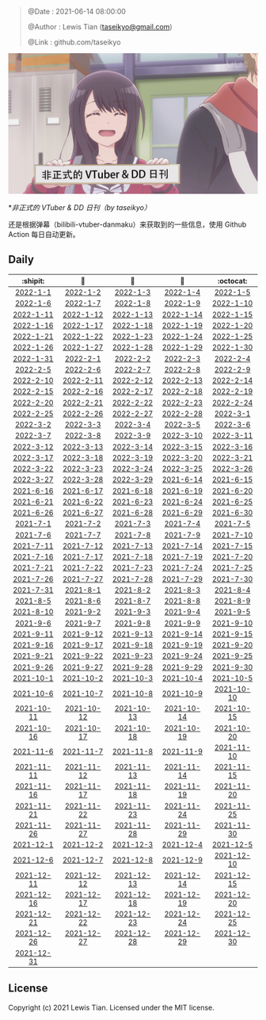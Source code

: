 > @Date    : 2021-06-14 08:00:00
>
> @Author  : Lewis Tian (taseikyo@gmail.com)
>
> @Link    : github.com/taseikyo

![](../images/daily.jpg)

\**非正式的 VTuber & DD 日刊（by taseikyo）*

还是根据弹幕（bilibili-vtuber-danmaku）来获取到的一些信息，使用 Github Action 每日自动更新。

## Daily

|            :shipit:            |        :jack_o_lantern:        |             :beer:             |           :fish_cake:          |            :octocat:           |
|:------------------------------:|:------------------------------:|:------------------------------:|:------------------------------:|:------------------------------:|
| [2022-1-1](docs/2022-1-1.md) | [2022-1-2](docs/2022-1-2.md) | [2022-1-3](docs/2022-1-3.md) | [2022-1-4](docs/2022-1-4.md) | [2022-1-5](docs/2022-1-5.md) |
| [2022-1-6](docs/2022-1-6.md) | [2022-1-7](docs/2022-1-7.md) | [2022-1-8](docs/2022-1-8.md) | [2022-1-9](docs/2022-1-9.md) | [2022-1-10](docs/2022-1-10.md) |
| [2022-1-11](docs/2022-1-11.md) | [2022-1-12](docs/2022-1-12.md) | [2022-1-13](docs/2022-1-13.md) | [2022-1-14](docs/2022-1-14.md) | [2022-1-15](docs/2022-1-15.md) |
| [2022-1-16](docs/2022-1-16.md) | [2022-1-17](docs/2022-1-17.md) | [2022-1-18](docs/2022-1-18.md) | [2022-1-19](docs/2022-1-19.md) | [2022-1-20](docs/2022-1-20.md) |
| [2022-1-21](docs/2022-1-21.md) | [2022-1-22](docs/2022-1-22.md) | [2022-1-23](docs/2022-1-23.md) | [2022-1-24](docs/2022-1-24.md) | [2022-1-25](docs/2022-1-25.md) |
| [2022-1-26](docs/2022-1-26.md) | [2022-1-27](docs/2022-1-27.md) | [2022-1-28](docs/2022-1-28.md) | [2022-1-29](docs/2022-1-29.md) | [2022-1-30](docs/2022-1-30.md) |
| [2022-1-31](docs/2022-1-31.md) | [2022-2-1](docs/2022-2-1.md) | [2022-2-2](docs/2022-2-2.md) | [2022-2-3](docs/2022-2-3.md) | [2022-2-4](docs/2022-2-4.md) |
| [2022-2-5](docs/2022-2-5.md) | [2022-2-6](docs/2022-2-6.md) | [2022-2-7](docs/2022-2-7.md) | [2022-2-8](docs/2022-2-8.md) | [2022-2-9](docs/2022-2-9.md) |
| [2022-2-10](docs/2022-2-10.md) | [2022-2-11](docs/2022-2-11.md) | [2022-2-12](docs/2022-2-12.md) | [2022-2-13](docs/2022-2-13.md) | [2022-2-14](docs/2022-2-14.md) |
| [2022-2-15](docs/2022-2-15.md) | [2022-2-16](docs/2022-2-16.md) | [2022-2-17](docs/2022-2-17.md) | [2022-2-18](docs/2022-2-18.md) | [2022-2-19](docs/2022-2-19.md) |
| [2022-2-20](docs/2022-2-20.md) | [2022-2-21](docs/2022-2-21.md) | [2022-2-22](docs/2022-2-22.md) | [2022-2-23](docs/2022-2-23.md) | [2022-2-24](docs/2022-2-24.md) |
| [2022-2-25](docs/2022-2-25.md) | [2022-2-26](docs/2022-2-26.md) | [2022-2-27](docs/2022-2-27.md) | [2022-2-28](docs/2022-2-28.md) | [2022-3-1](docs/2022-3-1.md) |
| [2022-3-2](docs/2022-3-2.md) | [2022-3-3](docs/2022-3-3.md) | [2022-3-4](docs/2022-3-4.md) | [2022-3-5](docs/2022-3-5.md) | [2022-3-6](docs/2022-3-6.md) |
| [2022-3-7](docs/2022-3-7.md) | [2022-3-8](docs/2022-3-8.md) | [2022-3-9](docs/2022-3-9.md) | [2022-3-10](docs/2022-3-10.md) | [2022-3-11](docs/2022-3-11.md) |
| [2022-3-12](docs/2022-3-12.md) | [2022-3-13](docs/2022-3-13.md) | [2022-3-14](docs/2022-3-14.md) | [2022-3-15](docs/2022-3-15.md) | [2022-3-16](docs/2022-3-16.md) |
| [2022-3-17](docs/2022-3-17.md) | [2022-3-18](docs/2022-3-18.md) | [2022-3-19](docs/2022-3-19.md) | [2022-3-20](docs/2022-3-20.md) | [2022-3-21](docs/2022-3-21.md) |
| [2022-3-22](docs/2022-3-22.md) | [2022-3-23](docs/2022-3-23.md) | [2022-3-24](docs/2022-3-24.md) | [2022-3-25](docs/2022-3-25.md) | [2022-3-26](docs/2022-3-26.md) |
| [2022-3-27](docs/2022-3-27.md) | [2022-3-28](docs/2022-3-28.md) | [2022-3-29](docs/2022-3-29.md) | [2021-6-14](docs/2021-6-14.md) | [2021-6-15](docs/2021-6-15.md) |
| [2021-6-16](docs/2021-6-16.md) | [2021-6-17](docs/2021-6-17.md) | [2021-6-18](docs/2021-6-18.md) | [2021-6-19](docs/2021-6-19.md) | [2021-6-20](docs/2021-6-20.md) |
| [2021-6-21](docs/2021-6-21.md) | [2021-6-22](docs/2021-6-22.md) | [2021-6-23](docs/2021-6-23.md) | [2021-6-24](docs/2021-6-24.md) | [2021-6-25](docs/2021-6-25.md) |
| [2021-6-26](docs/2021-6-26.md) | [2021-6-27](docs/2021-6-27.md) | [2021-6-28](docs/2021-6-28.md) | [2021-6-29](docs/2021-6-29.md) | [2021-6-30](docs/2021-6-30.md) |
| [2021-7-1](docs/2021-7-1.md) | [2021-7-2](docs/2021-7-2.md) | [2021-7-3](docs/2021-7-3.md) | [2021-7-4](docs/2021-7-4.md) | [2021-7-5](docs/2021-7-5.md) |
| [2021-7-6](docs/2021-7-6.md) | [2021-7-7](docs/2021-7-7.md) | [2021-7-8](docs/2021-7-8.md) | [2021-7-9](docs/2021-7-9.md) | [2021-7-10](docs/2021-7-10.md) |
| [2021-7-11](docs/2021-7-11.md) | [2021-7-12](docs/2021-7-12.md) | [2021-7-13](docs/2021-7-13.md) | [2021-7-14](docs/2021-7-14.md) | [2021-7-15](docs/2021-7-15.md) |
| [2021-7-16](docs/2021-7-16.md) | [2021-7-17](docs/2021-7-17.md) | [2021-7-18](docs/2021-7-18.md) | [2021-7-19](docs/2021-7-19.md) | [2021-7-20](docs/2021-7-20.md) |
| [2021-7-21](docs/2021-7-21.md) | [2021-7-22](docs/2021-7-22.md) | [2021-7-23](docs/2021-7-23.md) | [2021-7-24](docs/2021-7-24.md) | [2021-7-25](docs/2021-7-25.md) |
| [2021-7-26](docs/2021-7-26.md) | [2021-7-27](docs/2021-7-27.md) | [2021-7-28](docs/2021-7-28.md) | [2021-7-29](docs/2021-7-29.md) | [2021-7-30](docs/2021-7-30.md) |
| [2021-7-31](docs/2021-7-31.md) | [2021-8-1](docs/2021-8-1.md) | [2021-8-2](docs/2021-8-2.md) | [2021-8-3](docs/2021-8-3.md) | [2021-8-4](docs/2021-8-4.md) |
| [2021-8-5](docs/2021-8-5.md) | [2021-8-6](docs/2021-8-6.md) | [2021-8-7](docs/2021-8-7.md) | [2021-8-8](docs/2021-8-8.md) | [2021-8-9](docs/2021-8-9.md) |
| [2021-8-10](docs/2021-8-10.md) | [2021-9-2](docs/2021-9-2.md) | [2021-9-3](docs/2021-9-3.md) | [2021-9-4](docs/2021-9-4.md) | [2021-9-5](docs/2021-9-5.md) |
| [2021-9-6](docs/2021-9-6.md) | [2021-9-7](docs/2021-9-7.md) | [2021-9-8](docs/2021-9-8.md) | [2021-9-9](docs/2021-9-9.md) | [2021-9-10](docs/2021-9-10.md) |
| [2021-9-11](docs/2021-9-11.md) | [2021-9-12](docs/2021-9-12.md) | [2021-9-13](docs/2021-9-13.md) | [2021-9-14](docs/2021-9-14.md) | [2021-9-15](docs/2021-9-15.md) |
| [2021-9-16](docs/2021-9-16.md) | [2021-9-17](docs/2021-9-17.md) | [2021-9-18](docs/2021-9-18.md) | [2021-9-19](docs/2021-9-19.md) | [2021-9-20](docs/2021-9-20.md) |
| [2021-9-21](docs/2021-9-21.md) | [2021-9-22](docs/2021-9-22.md) | [2021-9-23](docs/2021-9-23.md) | [2021-9-24](docs/2021-9-24.md) | [2021-9-25](docs/2021-9-25.md) |
| [2021-9-26](docs/2021-9-26.md) | [2021-9-27](docs/2021-9-27.md) | [2021-9-28](docs/2021-9-28.md) | [2021-9-29](docs/2021-9-29.md) | [2021-9-30](docs/2021-9-30.md) |
| [2021-10-1](docs/2021-10-1.md) | [2021-10-2](docs/2021-10-2.md) | [2021-10-3](docs/2021-10-3.md) | [2021-10-4](docs/2021-10-4.md) | [2021-10-5](docs/2021-10-5.md) |
| [2021-10-6](docs/2021-10-6.md) | [2021-10-7](docs/2021-10-7.md) | [2021-10-8](docs/2021-10-8.md) | [2021-10-9](docs/2021-10-9.md) | [2021-10-10](docs/2021-10-10.md) |
| [2021-10-11](docs/2021-10-11.md) | [2021-10-12](docs/2021-10-12.md) | [2021-10-13](docs/2021-10-13.md) | [2021-10-14](docs/2021-10-14.md) | [2021-10-15](docs/2021-10-15.md) |
| [2021-10-16](docs/2021-10-16.md) | [2021-10-17](docs/2021-10-17.md) | [2021-10-18](docs/2021-10-18.md) | [2021-10-19](docs/2021-10-19.md) | [2021-10-20](docs/2021-10-20.md) |
| [2021-11-6](docs/2021-11-6.md) | [2021-11-7](docs/2021-11-7.md) | [2021-11-8](docs/2021-11-8.md) | [2021-11-9](docs/2021-11-9.md) | [2021-11-10](docs/2021-11-10.md) |
| [2021-11-11](docs/2021-11-11.md) | [2021-11-12](docs/2021-11-12.md) | [2021-11-13](docs/2021-11-13.md) | [2021-11-14](docs/2021-11-14.md) | [2021-11-15](docs/2021-11-15.md) |
| [2021-11-16](docs/2021-11-16.md) | [2021-11-17](docs/2021-11-17.md) | [2021-11-18](docs/2021-11-18.md) | [2021-11-19](docs/2021-11-19.md) | [2021-11-20](docs/2021-11-20.md) |
| [2021-11-21](docs/2021-11-21.md) | [2021-11-22](docs/2021-11-22.md) | [2021-11-23](docs/2021-11-23.md) | [2021-11-24](docs/2021-11-24.md) | [2021-11-25](docs/2021-11-25.md) |
| [2021-11-26](docs/2021-11-26.md) | [2021-11-27](docs/2021-11-27.md) | [2021-11-28](docs/2021-11-28.md) | [2021-11-29](docs/2021-11-29.md) | [2021-11-30](docs/2021-11-30.md) |
| [2021-12-1](docs/2021-12-1.md) | [2021-12-2](docs/2021-12-2.md) | [2021-12-3](docs/2021-12-3.md) | [2021-12-4](docs/2021-12-4.md) | [2021-12-5](docs/2021-12-5.md) |
| [2021-12-6](docs/2021-12-6.md) | [2021-12-7](docs/2021-12-7.md) | [2021-12-8](docs/2021-12-8.md) | [2021-12-9](docs/2021-12-9.md) | [2021-12-10](docs/2021-12-10.md) |
| [2021-12-11](docs/2021-12-11.md) | [2021-12-12](docs/2021-12-12.md) | [2021-12-13](docs/2021-12-13.md) | [2021-12-14](docs/2021-12-14.md) | [2021-12-15](docs/2021-12-15.md) |
| [2021-12-16](docs/2021-12-16.md) | [2021-12-17](docs/2021-12-17.md) | [2021-12-18](docs/2021-12-18.md) | [2021-12-19](docs/2021-12-19.md) | [2021-12-20](docs/2021-12-20.md) |
| [2021-12-21](docs/2021-12-21.md) | [2021-12-22](docs/2021-12-22.md) | [2021-12-23](docs/2021-12-23.md) | [2021-12-24](docs/2021-12-24.md) | [2021-12-25](docs/2021-12-25.md) |
| [2021-12-26](docs/2021-12-26.md) | [2021-12-27](docs/2021-12-27.md) | [2021-12-28](docs/2021-12-28.md) | [2021-12-29](docs/2021-12-29.md) | [2021-12-30](docs/2021-12-30.md) |
| [2021-12-31](docs/2021-12-31.md) | | | | | |

## License

Copyright (c) 2021 Lewis Tian. Licensed under the MIT license.

